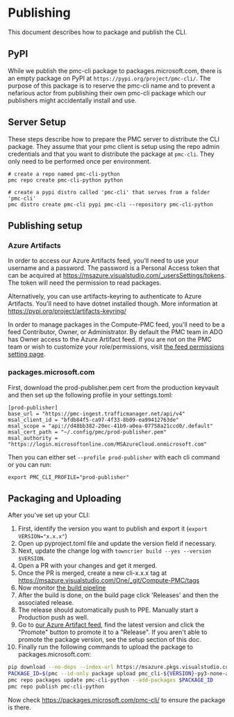 # Publishing

This document describes how to package and publish the CLI.

## PyPI

While we publish the pmc-cli package to packages.microsoft.com, there is an empty package on PyPI at
`https://pypi.org/project/pmc-cli/`. The purpose of this package is to reserve the pmc-cli name and
to prevent a nefarious actor from publishing their own pmc-cli package which our publishers might
accidentally install and use.

## Server Setup

These steps describe how to prepare the PMC server to distribute the CLI package. They assume that
your pmc client is setup using the repo admin credentials and that you want to distribute the
package at `pmc-cli`. They only need to be performed once per environment.

```
# create a repo named pmc-cli-python
pmc repo create pmc-cli-python python

# create a pypi distro called 'pmc-cli' that serves from a folder 'pmc-cli'
pmc distro create pmc-cli pypi pmc-cli --repository pmc-cli-python
```

## Publishing setup

### Azure Artifacts

In order to access our Azure Artifacts feed, you'll need to use your username and a password. The password
is a Personal Access token that can be acquired at
<https://msazure.visualstudio.com/_usersSettings/tokens>. The token will need the permission to
read packages.

Alternatively, you can use artifacts-keyring to authenticate to Azure Artifacts. You'll need to have
dotnet installed though. More information at <https://pypi.org/project/artifacts-keyring/>

In order to manage packages in the Compute-PMC feed, you'll need to be a feed Contributor, Owner, or
Administrator. By default the PMC team in ADO has Owner access to the Azure Artifact feed. If you
are not on the PMC team or wish to customize your role/permissions, visit [the feed permissions
setting page](https://msazure.visualstudio.com/One/_artifacts/feed/Compute-PMC/settings/permissions).



### packages.microsoft.com

First, download the prod-publisher.pem cert from the production keyvault and then set up the following
profile in your settings.toml:

```
[prod-publisher]
base_url = "https://pmc-ingest.trafficmanager.net/api/v4"
msal_client_id = "bfdb84f5-ca97-4f33-8b09-ea99412763de"
msal_scope = "api://d48bb382-20ec-41b9-a0ea-07758a21ccd0/.default"
msal_cert_path = "~/.config/pmc/prod-publisher.pem"
msal_authority = "https://login.microsoftonline.com/MSAzureCloud.onmicrosoft.com"
```

Then you can either set `--profile prod-publisher` with each cli command or you can run:

```
export PMC_CLI_PROFILE="prod-publisher"
```

## Packaging and Uploading

After you've set up your CLI:

1. First, identify the version you want to publish and export it (`export VERSION="x.x.x"`)
1. Open up pyproject.toml file and update the version field if necessary.
1. Next, update the change log with `towncrier build --yes --version $VERSION`.
1. Open a PR with your changes and get it merged.
1. Once the PR is merged, create a new cli-x.x.x tag at <https://msazure.visualstudio.com/One/_git/Compute-PMC/tags>
1. Now monitor [the build pipeline](https://msazure.visualstudio.com/One/_build?definitionId=312903)
1. After the build is done, on the build page click 'Releases' and then the associated release.
1. The release should automatically push to PPE. Manually start a Production push as well.
1. Go to [our Azure Artifact
   feed](https://msazure.visualstudio.com/One/_artifacts/feed/Compute-PMC/PyPI/pmc-cli/versions/),
   find the latest version and click the "Promote" button to promote it to a "Release". If you
   aren't able to promote the package version, see the setup section of this doc.
1. Finally run the following commands to upload the package to packages.microsoft.com:

```bash
pip download --no-deps --index-url https://msazure.pkgs.visualstudio.com/_packaging/Compute-PMC/pypi/simple/ "pmc-cli==$VERSION"
PACKAGE_ID=$(pmc --id-only package upload pmc_cli-${VERSION}-py3-none-any.whl)
pmc repo packages update pmc-cli-python --add-packages $PACKAGE_ID
pmc repo publish pmc-cli-python
```

Now check <https://packages.microsoft.com/pmc-cli/> to ensure the package is there.
